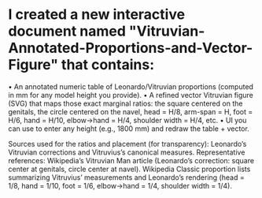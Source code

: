 # I created a new interactive document named "Vitruvian-Annotated-Proportions-and-Vector-Figure" that contains:

• An annotated numeric table of Leonardo/Vitruvian proportions (computed in mm for any model height you provide).
• A refined vector Vitruvian figure (SVG) that maps those exact marginal ratios: the square centered on the genitals, the circle centered on the navel, head = H/8, arm-span = H, foot = H/6, hand = H/10, elbow→hand = H/4, shoulder width = H/4, etc.
• UI you can use to enter any height (e.g., 1800 mm) and redraw the table + vector.

Sources used for the ratios and placement (for transparency): Leonardo’s Vitruvian corrections and Vitruvius’s canonical measures. Representative references: Wikipedia’s Vitruvian Man article (Leonardo’s correction: square center at genitals, circle center at navel). 
Wikipedia
 Classic proportion lists summarizing Vitruvius’ measurements and Leonardo’s rendering (head = 1/8, hand = 1/10, foot = 1/6, elbow→hand = 1/4, shoulder width = 1/4).